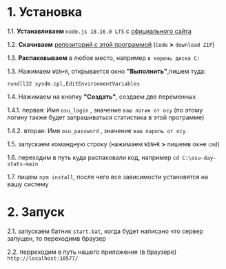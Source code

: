 <h1>1. Установка</h1>

1.1. **Устанавливаем** `node.js 18.16.0 LTS` с <a href="https://nodejs.org/en">официального сайта</a>

1.2. **Скачиваем** <a href="https://github.com/ChervyachokMigo/osu-day-stats/archive/refs/heads/main.zip">репозиторий с этой программой</a> (`Code` **>** `download ZIP`)

1.3. **Распаковываем** в любое место, например `в корень диска C:`

1.3. Нажимаем `WIN+R`, открывается окно **"Выполнить"**,пишем туда:

`rundll32 sysdm.cpl,EditEnvironmentVariables`

1.4. Нажимаем на кнопку **"Создать"**, создаем две переменных

1.4.1. первая: Имя `osu_login` , значение `ваш логин от осу` (по этому логину также будет запрашиваться статистика в этой программе)

1.4.2. вторая: Имя `osu_password` , значение `ваш пароль от осу`

1.5. запускаем командную строку (нажимаем `WIN+R` **>** пишемв окне `cmd`)

1.6. переходим в путь куда распаковали код, например `cd C:\osu-day-stats-main`

1.7. пишем `npm install`, после чего все зависимости установятся на вашу систему

<h1>2. Запуск</h1>

2.1. запускаем батник `start.bat`, когда будет написано что сервер запущен, то переходимв браузер

2.2. перреходим в путь нашего приложения (в браузере) `http://localhost:10577/`
